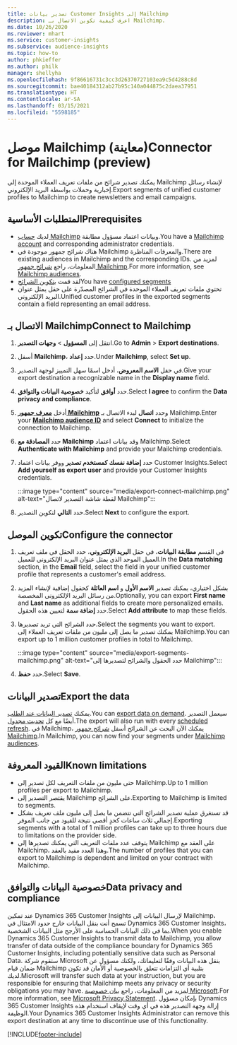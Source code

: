 ```yaml
---
title: تصدير بيانات Customer Insights إلى Mailchimp
description: اعرف كيفية تكوين الاتصال بـ Mailchimp.
ms.date: 10/26/2020
ms.reviewer: mhart
ms.service: customer-insights
ms.subservice: audience-insights
ms.topic: how-to
author: phkieffer
ms.author: philk
manager: shellyha
ms.openlocfilehash: 9f86616731c3cc3d26370727103ea9c5d4288c8d
ms.sourcegitcommit: bae40184312ab27b95c140a044875c2daea37951
ms.translationtype: HT
ms.contentlocale: ar-SA
ms.lasthandoff: 03/15/2021
ms.locfileid: "5598185"
---
```

# <a name="connector-for-mailchimp-preview"></a><span data-ttu-id="3d184-103">موصل Mailchimp (معاينة)</span><span class="sxs-lookup"><span data-stu-id="3d184-103">Connector for Mailchimp (preview)</span></span>

<span data-ttu-id="3d184-104">يمكنك تصدير شرائح من ملفات تعريف العملاء الموحدة إلى Mailchimp لإنشاء رسائل إخبارية وحملات بواسطة البريد الإلكتروني.</span><span class="sxs-lookup"><span data-stu-id="3d184-104">Export segments of unified customer profiles to Mailchimp to create newsletters and email campaigns.</span></span>

## <a name="prerequisites"></a><span data-ttu-id="3d184-105">المتطلبات الأساسية</span><span class="sxs-lookup"><span data-stu-id="3d184-105">Prerequisites</span></span>

-   <span data-ttu-id="3d184-106">لديك [حساب Mailchimp](https://mailchimp.com/) وبيانات اعتماد مسؤول مطابقة.</span><span class="sxs-lookup"><span data-stu-id="3d184-106">You have a [Mailchimp account](https://mailchimp.com/) and corresponding administrator credentials.</span></span>
-   <span data-ttu-id="3d184-107">هناك شرائح جمهور موجودة في Mailchimp والمعرفات المناظرة.</span><span class="sxs-lookup"><span data-stu-id="3d184-107">There are existing audiences in Mailchimp and the corresponding IDs.</span></span> <span data-ttu-id="3d184-108">لمزيد من المعلومات، راجع [شرائح جمهور Mailchimp](https://mailchimp.com/help/create-audience/).</span><span class="sxs-lookup"><span data-stu-id="3d184-108">For more information, see [Mailchimp audiences](https://mailchimp.com/help/create-audience/).</span></span>
-   <span data-ttu-id="3d184-109">لقد قمت [بتكوين الشرائح](segments.md)</span><span class="sxs-lookup"><span data-stu-id="3d184-109">You have [configured segments](segments.md)</span></span>
-   <span data-ttu-id="3d184-110">تحتوي ملفات تعريف العملاء الموحدة في الشرائح المصدّرة على حقل يمثل عنوان البريد الإلكتروني.</span><span class="sxs-lookup"><span data-stu-id="3d184-110">Unified customer profiles in the exported segments contain a field representing an email address.</span></span>

## <a name="connect-to-mailchimp"></a><span data-ttu-id="3d184-111">الاتصال بـ Mailchimp</span><span class="sxs-lookup"><span data-stu-id="3d184-111">Connect to Mailchimp</span></span>

1. <span data-ttu-id="3d184-112">انتقل إلى **المسؤول** > **وجهات التصدير**.</span><span class="sxs-lookup"><span data-stu-id="3d184-112">Go to **Admin** > **Export destinations**.</span></span>

1. <span data-ttu-id="3d184-113">أسفل **Mailchimp**، حدد **إعداد**.</span><span class="sxs-lookup"><span data-stu-id="3d184-113">Under **Mailchimp**, select **Set up**.</span></span>

1. <span data-ttu-id="3d184-114">في حقل **الاسم المعروض**، أدخل اسمًا سهل التمييز لوجهة التصدير.</span><span class="sxs-lookup"><span data-stu-id="3d184-114">Give your export destination a recognizable name in the **Display name** field.</span></span>

1. <span data-ttu-id="3d184-115">حدد **أوافق** لتأكيد **خصوصية البيانات والتوافق‬**.</span><span class="sxs-lookup"><span data-stu-id="3d184-115">Select **I agree** to confirm the **Data privacy and compliance**.</span></span>

1. <span data-ttu-id="3d184-116">أدخل **[معرف جمهور Mailchimp](https://mailchimp.com/help/find-audience-id/)** وحدد **اتصال** لبدء الاتصال بـ Mailchimp.</span><span class="sxs-lookup"><span data-stu-id="3d184-116">Enter your **[Mailchimp audience ID](https://mailchimp.com/help/find-audience-id/)** and select **Connect** to initialize the connection to Mailchimp.</span></span>

1. <span data-ttu-id="3d184-117">حدد **المصادقة مع Mailchimp** وقد بيانات اعتماد Mailchimp.</span><span class="sxs-lookup"><span data-stu-id="3d184-117">Select **Authenticate with Mailchimp** and provide your Mailchimp credentials.</span></span>

1. <span data-ttu-id="3d184-118">حدد **إضافة نفسك كمستخدم تصدير** ووفر بيانات اعتماد Customer Insights.</span><span class="sxs-lookup"><span data-stu-id="3d184-118">Select **Add yourself as export user** and provide your Customer Insights credentials.</span></span>

   :::image type="content" source="media/export-connect-mailchimp.png" alt-text="لقطة شاشة التصدير لاتصال Mailchimp":::

1. <span data-ttu-id="3d184-120">حدد **التالي** لتكوين التصدير.</span><span class="sxs-lookup"><span data-stu-id="3d184-120">Select **Next** to configure the export.</span></span>

## <a name="configure-the-connector"></a><span data-ttu-id="3d184-121">تكوين الموصل</span><span class="sxs-lookup"><span data-stu-id="3d184-121">Configure the connector</span></span>

1. <span data-ttu-id="3d184-122">في القسم **مطابقة البيانات**، في حقل **البريد الإلكتروني**، حدد الحقل في ملف تعريف العميل الموحد الذي يمثل عنوان البريد الإلكتروني للعميل.</span><span class="sxs-lookup"><span data-stu-id="3d184-122">In the **Data matching** section, in the **Email** field, select the field in your unified customer profile that represents a customer's email address.</span></span> 

1. <span data-ttu-id="3d184-123">بشكل اختياري، يمكنك تصدير **الاسم الأول** و **اسم العائلة** كحقول إضافية لإنشاء المزيد من رسائل البريد الإلكتروني المخصصة.</span><span class="sxs-lookup"><span data-stu-id="3d184-123">Optionally, you can export **First name** and **Last name** as additional fields to create more personalized emails.</span></span> <span data-ttu-id="3d184-124">حدد **إضافة سمة** لتعيين هذه الحقول.</span><span class="sxs-lookup"><span data-stu-id="3d184-124">Select **Add attribute** to map these fields.</span></span>

1. <span data-ttu-id="3d184-125">حدد الشرائح التي تريد تصديرها.</span><span class="sxs-lookup"><span data-stu-id="3d184-125">Select the segments you want to export.</span></span> <span data-ttu-id="3d184-126">يمكنك تصدير ما يصل إلى مليون من ملفات تعريف العملاء إلى Mailchimp.</span><span class="sxs-lookup"><span data-stu-id="3d184-126">You can export up to 1 million customer profiles in total to Mailchimp.</span></span>

   :::image type="content" source="media/export-segments-mailchimp.png" alt-text="حدد الحقول والشرائح لتصديرها إلى Mailchimp":::

1. <span data-ttu-id="3d184-128">حدد **حفظ**.</span><span class="sxs-lookup"><span data-stu-id="3d184-128">Select **Save**.</span></span>

## <a name="export-the-data"></a><span data-ttu-id="3d184-129">تصدير البيانات</span><span class="sxs-lookup"><span data-stu-id="3d184-129">Export the data</span></span>

<span data-ttu-id="3d184-130">يمكنك [تصدير البيانات عند الطلب](export-destinations.md).</span><span class="sxs-lookup"><span data-stu-id="3d184-130">You can [export data on demand](export-destinations.md).</span></span> <span data-ttu-id="3d184-131">سيعمل التصدير أيضًا مع كل [تحديث مجدول](system.md#schedule-tab).</span><span class="sxs-lookup"><span data-stu-id="3d184-131">The export will also run with every [scheduled refresh](system.md#schedule-tab).</span></span> <span data-ttu-id="3d184-132">في Mailchimp، يمكنك الآن البحث عن الشرائح أسفل [شرائح جمهور Mailchimp](https://mailchimp.com/help/create-audience/).</span><span class="sxs-lookup"><span data-stu-id="3d184-132">In Mailchimp, you can now find your segments under [Mailchimp audiences](https://mailchimp.com/help/create-audience/).</span></span>

## <a name="known-limitations"></a><span data-ttu-id="3d184-133">القيود المعروفة</span><span class="sxs-lookup"><span data-stu-id="3d184-133">Known limitations</span></span>

- <span data-ttu-id="3d184-134">حتى مليون من ملفات التعريف لكل تصدير إلى Mailchimp.</span><span class="sxs-lookup"><span data-stu-id="3d184-134">Up to 1 million profiles per export to Mailchimp.</span></span>
- <span data-ttu-id="3d184-135">يقتصر التصدير إلى Mailchimp على الشرائح.</span><span class="sxs-lookup"><span data-stu-id="3d184-135">Exporting to Mailchimp is limited to segments.</span></span>
- <span data-ttu-id="3d184-136">قد تستغرق عملية تصدير الشرائح التي تتضمن ما يصل إلى مليون ملف تعريف بشكل إجمالي ثلاث ساعات كحدٍ أقصى نتيجة للقيود من جانب الموفر.</span><span class="sxs-lookup"><span data-stu-id="3d184-136">Exporting segments with a total of 1 million profiles can take up to three hours due to limitations on the provider side.</span></span> 
- <span data-ttu-id="3d184-137">يتوقف عدد ملفات التعريف التي يمكنك تصديرها إلى Mailchimp على العقد مع Mailchimp، وهذا العدد مقيد بالعقد.</span><span class="sxs-lookup"><span data-stu-id="3d184-137">The number of profiles that you can export to Mailchimp is dependent and limited on your contract with Mailchimp.</span></span>

## <a name="data-privacy-and-compliance"></a><span data-ttu-id="3d184-138">خصوصية البيانات والتوافق</span><span class="sxs-lookup"><span data-stu-id="3d184-138">Data privacy and compliance</span></span>

<span data-ttu-id="3d184-139">عند تمكين Dynamics 365 Customer Insights لإرسال البيانات إلى Mailchimp، تسمح أنت بنقل البيانات خارج حدود الامتثال في Dynamics 365 Customer Insights، بما في ذلك البيانات الحساسة على الأرجح مثل البيانات الشخصية.</span><span class="sxs-lookup"><span data-stu-id="3d184-139">When you enable Dynamics 365 Customer Insights to transmit data to Mailchimp, you allow transfer of data outside of the compliance boundary for Dynamics 365 Customer Insights, including potentially sensitive data such as Personal Data.</span></span> <span data-ttu-id="3d184-140">ستقوم شركة Microsoft بنقل هذه البيانات وفقًا لتعليماتك، ولكنك مسؤول عن ضمان قيام Mailchimp بتلبية أي التزامات تتعلق بالخصوصية أو الأمان قد تكون لديك.</span><span class="sxs-lookup"><span data-stu-id="3d184-140">Microsoft will transfer such data at your instruction, but you are responsible for ensuring that Mailchimp meets any privacy or security obligations you may have.</span></span> <span data-ttu-id="3d184-141">لمزيد من المعلومات، راجع [بيان خصوصية Microsoft](https://go.microsoft.com/fwlink/?linkid=396732).</span><span class="sxs-lookup"><span data-stu-id="3d184-141">For more information, see [Microsoft Privacy Statement](https://go.microsoft.com/fwlink/?linkid=396732).</span></span>
<span data-ttu-id="3d184-142">بإمكان مسؤول Dynamics 365 Customer Insights إزالة وجهة التصدير هذه في أي وقت لإيقاف استخدام هذه الوظيفة.</span><span class="sxs-lookup"><span data-stu-id="3d184-142">Your Dynamics 365 Customer Insights Administrator can remove this export destination at any time to discontinue use of this functionality.</span></span>


[!INCLUDE[footer-include](../includes/footer-banner.md)]